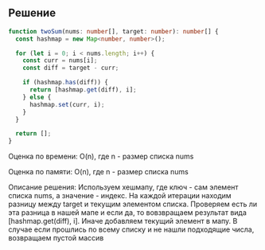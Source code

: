 ## Решение

```typescript
function twoSum(nums: number[], target: number): number[] {
  const hashmap = new Map<number, number>();

  for (let i = 0; i < nums.length; i++) {
    const curr = nums[i];
    const diff = target - curr;

    if (hashmap.has(diff)) {
      return [hashmap.get(diff), i];
    } else {
      hashmap.set(curr, i);
    }
  }

  return [];
}
```

Оценка по времени: O(n), где n - размер списка nums

Оценка по памяти: O(n), где n - размер списка nums

Описание решения: Используем хешмапу, где ключ - сам элемент списка nums, а значение - индекс. На каждой итерации находим разницу между target и текущим элементом списка. Проверяем есть ли эта разница в нашей мапе и если да, то вовзвращаем результат вида [hashmap.get(diff), i]. Иначе добавляем текущий элемент в мапу. В случае если прошлись по всему списку и не нашли подходящие числа, возвращаем пустой массив
